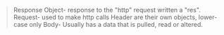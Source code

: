 
>Response Object- response to the "http" request written a "res".
>Request- used to make http calls
>Header are their own objects, lower-case only
>Body- Usually has a data that is pulled, read or altered.

